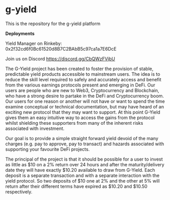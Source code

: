 # g-yield
This is the repository for the g-yield platform

**Deployments**

Yield Manager on Rinkeby: 0x2f32cd6f0Bc61520d8B7C2BAbB5c97ca1a7E6DcE 

Join us on Discord 
https://discord.gg/CbQWzFVjbU


The G-Yield project has been created to foster the provision of stable, predictable yield products accessible to mainstream users. The idea is to reduce the skill level required to safely and accurately access and benefit from the various earnings protocols present and emerging in DeFi. Our users are people who are new to Web3, Cryptocurrency and Blockchain, who have a strong desire to partake in the DeFi and Cryptocurrency boom. Our users for one reason or another will not have or want to spend the time examine conceptual or technical documentation, but may have heard of an exciting new protocol that they may want to support. At this point G-Yield gives them an easy intuitive way to access the gains from the protocol whilst  shielding these supporters from many of the inherent risks associated with investment. 

Our goal is to provide a simple straight forward yield devoid of the many charges (e.g. pay to approve, pay to transact) and hazards associated with supporting your favourite DeFi projects.

The principal of the project is that it should be possible for a user to invest as little as $10 on a 2% return over 24 hours and after the maturity/delivery date they will have exactly $10.20 available to draw from G-Yield. Each deposit is a separate transaction and with a separate interaction with the yield protocol. So two deposits of $10 one at 2% and the other at 5% will return after their different terms have expired as $10.20 and $10.50 respectively. 
